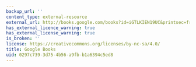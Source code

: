 ```yaml
---
backup_url: ''
content_type: external-resource
external_url: http://books.google.com/books?id=iGTLKIEN19UC&printsec=frontcover
has_external_licence_warning: true
has_external_license_warning: true
is_broken: ''
license: https://creativecommons.org/licenses/by-nc-sa/4.0/
title: Google Books
uid: 0297c739-3d75-4b56-a9fb-b1a6394c5ed8
---
```

